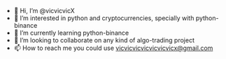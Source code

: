 - 👋 Hi, I’m @vicvicvicX
- 👀 I’m interested in python and cryptocurrencies, specially with python-binance
- 🌱 I’m currently learning python-binance
- 💞️ I’m looking to collaborate on any kind of algo-trading project
- 📫 How to reach me you could use vicvicvicvicvicvicvicx@gmail.com

<!---
vicvicvicX/vicvicvicX is a ✨ special ✨ repository because its `README.md` (this file) appears on your GitHub profile.
You can click the Preview link to take a look at your changes.
--->
